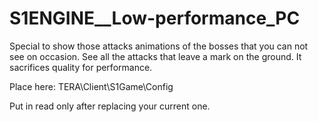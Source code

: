 # S1ENGINE__Low-performance_PC
Special to show those attacks animations of the bosses that you can not see on occasion. See all the attacks that leave a mark on the ground. It sacrifices quality for performance.

Place here: TERA\Client\S1Game\Config


Put in read only after replacing your current one.
